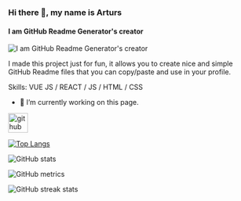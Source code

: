 ### Hi there 👋, my name is Arturs
#### I am GitHub Readme Generator's creator
![I am GitHub Readme Generator's creator](https://arturssmirnovs.github.io/github-profile-readme-generator/images/banner.png)

I made this project just for fun, it allows you to create nice and simple GitHub Readme files that you can copy/paste and use in your profile.

Skills: VUE JS / REACT / JS / HTML / CSS

- 🔭 I’m currently working on this page. 


[<img src='https://cdn.jsdelivr.net/npm/simple-icons@3.0.1/icons/github.svg' alt='github' height='40'>](https://github.com/Fardus-Hassan)  

[![Top Langs](https://github-readme-stats.vercel.app/api/top-langs/?username=Fardus-Hassan)](https://github.com/anuraghazra/github-readme-stats)

![GitHub stats](https://github-readme-stats.vercel.app/api?username=Fardus-Hassan&show_icons=true&count_private=true)  


![GitHub metrics](https://metrics.lecoq.io/Fardus-Hassan)  

![GitHub streak stats](https://streak-stats.demolab.com/?user=Fardus-Hassan)  


